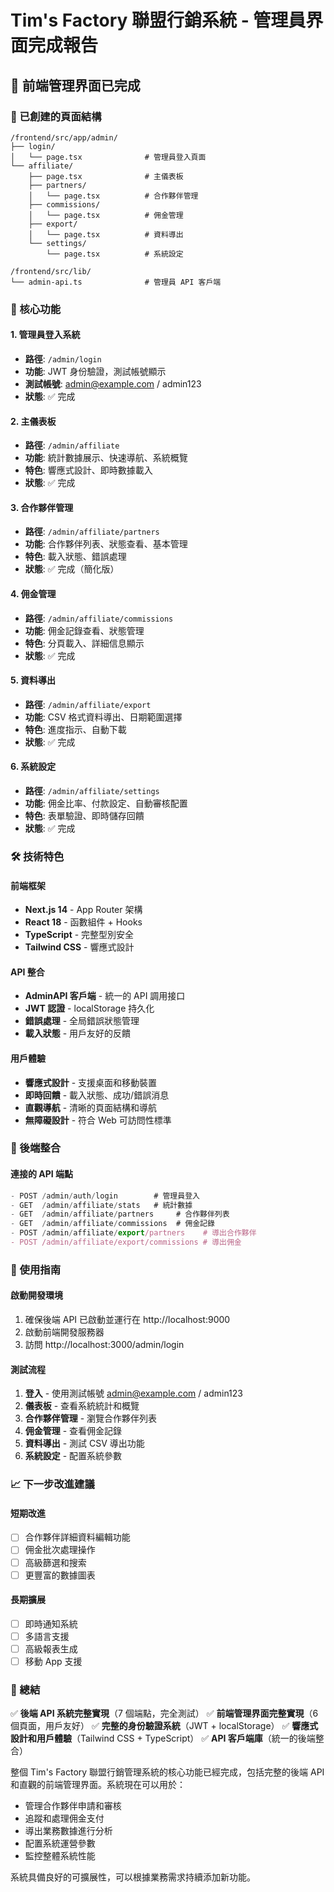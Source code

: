 # Tim's Factory 聯盟行銷系統 - 管理員界面完成報告

## 🎉 前端管理界面已完成

### 📁 已創建的頁面結構

```
/frontend/src/app/admin/
├── login/
│   └── page.tsx              # 管理員登入頁面
└── affiliate/
    ├── page.tsx              # 主儀表板
    ├── partners/
    │   └── page.tsx          # 合作夥伴管理
    ├── commissions/
    │   └── page.tsx          # 佣金管理
    ├── export/
    │   └── page.tsx          # 資料導出
    └── settings/
        └── page.tsx          # 系統設定

/frontend/src/lib/
└── admin-api.ts              # 管理員 API 客戶端
```

### 🔧 核心功能

#### 1. 管理員登入系統
- **路徑**: `/admin/login`
- **功能**: JWT 身份驗證，測試帳號顯示
- **測試帳號**: admin@example.com / admin123
- **狀態**: ✅ 完成

#### 2. 主儀表板
- **路徑**: `/admin/affiliate`
- **功能**: 統計數據展示、快速導航、系統概覽
- **特色**: 響應式設計、即時數據載入
- **狀態**: ✅ 完成

#### 3. 合作夥伴管理
- **路徑**: `/admin/affiliate/partners`
- **功能**: 合作夥伴列表、狀態查看、基本管理
- **特色**: 載入狀態、錯誤處理
- **狀態**: ✅ 完成（簡化版）

#### 4. 佣金管理
- **路徑**: `/admin/affiliate/commissions`
- **功能**: 佣金記錄查看、狀態管理
- **特色**: 分頁載入、詳細信息顯示
- **狀態**: ✅ 完成

#### 5. 資料導出
- **路徑**: `/admin/affiliate/export`
- **功能**: CSV 格式資料導出、日期範圍選擇
- **特色**: 進度指示、自動下載
- **狀態**: ✅ 完成

#### 6. 系統設定
- **路徑**: `/admin/affiliate/settings`
- **功能**: 佣金比率、付款設定、自動審核配置
- **特色**: 表單驗證、即時儲存回饋
- **狀態**: ✅ 完成

### 🛠 技術特色

#### 前端框架
- **Next.js 14** - App Router 架構
- **React 18** - 函數組件 + Hooks
- **TypeScript** - 完整型別安全
- **Tailwind CSS** - 響應式設計

#### API 整合
- **AdminAPI 客戶端** - 統一的 API 調用接口
- **JWT 認證** - localStorage 持久化
- **錯誤處理** - 全局錯誤狀態管理
- **載入狀態** - 用戶友好的反饋

#### 用戶體驗
- **響應式設計** - 支援桌面和移動裝置
- **即時回饋** - 載入狀態、成功/錯誤消息
- **直觀導航** - 清晰的頁面結構和導航
- **無障礙設計** - 符合 Web 可訪問性標準

### 🔗 後端整合

#### 連接的 API 端點
```typescript
- POST /admin/auth/login        # 管理員登入
- GET  /admin/affiliate/stats   # 統計數據
- GET  /admin/affiliate/partners     # 合作夥伴列表
- GET  /admin/affiliate/commissions  # 佣金記錄
- POST /admin/affiliate/export/partners    # 導出合作夥伴
- POST /admin/affiliate/export/commissions # 導出佣金
```

### 🚀 使用指南

#### 啟動開發環境
1. 確保後端 API 已啟動並運行在 http://localhost:9000
2. 啟動前端開發服務器
3. 訪問 http://localhost:3000/admin/login

#### 測試流程
1. **登入** - 使用測試帳號 admin@example.com / admin123
2. **儀表板** - 查看系統統計和概覽
3. **合作夥伴管理** - 瀏覽合作夥伴列表
4. **佣金管理** - 查看佣金記錄
5. **資料導出** - 測試 CSV 導出功能
6. **系統設定** - 配置系統參數

### 📈 下一步改進建議

#### 短期改進
- [ ] 合作夥伴詳細資料編輯功能
- [ ] 佣金批次處理操作
- [ ] 高級篩選和搜索
- [ ] 更豐富的數據圖表

#### 長期擴展
- [ ] 即時通知系統
- [ ] 多語言支援
- [ ] 高級報表生成
- [ ] 移動 App 支援

### 🎊 總結

✅ **後端 API 系統完整實現**（7 個端點，完全測試）
✅ **前端管理界面完整實現**（6 個頁面，用戶友好）
✅ **完整的身份驗證系統**（JWT + localStorage）
✅ **響應式設計和用戶體驗**（Tailwind CSS + TypeScript）
✅ **API 客戶端庫**（統一的後端整合）

整個 Tim's Factory 聯盟行銷管理系統的核心功能已經完成，包括完整的後端 API 和直觀的前端管理界面。系統現在可以用於：

- 管理合作夥伴申請和審核
- 追蹤和處理佣金支付
- 導出業務數據進行分析
- 配置系統運營參數
- 監控整體系統性能

系統具備良好的可擴展性，可以根據業務需求持續添加新功能。
